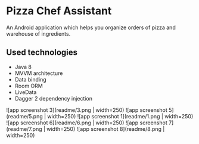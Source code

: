 

# Pizza Chef Assistant

An Android application which helps you organize orders of pizza and warehouse of ingredients.

## Used technologies
* Java 8
* MVVM architecture
* Data binding
* Room ORM
* LiveData
* Dagger 2 dependency injection

![app screenshot 3](readme/3.png | width=250)
![app screenshot 5](readme/5.png | width=250)
![app screenshot 1](readme/1.png | width=250)
![app screenshot 6](readme/6.png | width=250)
![app screenshot 7](readme/7.png | width=250)
![app screenshot 8](readme/8.png | width=250)
